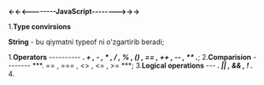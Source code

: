 **<-<-<--------JavaScript-------->->->**


1.**Type convirsions**

**String** - bu qiymatni typeof ni o'zgartirib beradi;

1.**Operators** ---------- ***. + , - , * , / , % , () , == , ++ , -- , ** .***;
2.**Comparision** -------- ***. == , === , <> , <= , >= ***;
3.**Logical operations**  --- ***. ||  ,  &&  ,  ! .***
4.